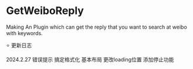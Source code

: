# GetWeiboReply

Making An Plugin which can get the reply that you want to search at weibo with keywords.

⭐️ 更新日志

2024.2.27
错误提示
搞定格式化
基本布局
更改loading位置
添加停止功能
